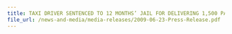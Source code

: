 ```yaml
---
title: TAXI DRIVER SENTENCED TO 12 MONTHS’ JAIL FOR DELIVERING 1,500 PACKETS OF ILLEGAL CIGARETTES
file_url: /news-and-media/media-releases/2009-06-23-Press-Release.pdf
---
```

